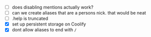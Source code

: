 - [ ] does disabling mentions actually work?
- [ ] can we create aliases that are a persons nick. that would be neat
- [ ] .help is truncated
- [x] set up persistent storage on Coolify
- [x] dont allow aliases to end with `/`
